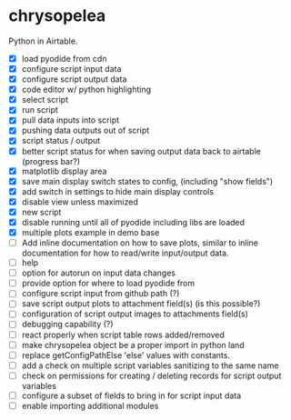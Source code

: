 # chrysopelea
Python in Airtable.


- [x] load pyodide from cdn
- [x] configure script input data
- [x] configure script output data
- [x] code editor w/ python highlighting
- [x] select script
- [x] run script
- [x] pull data inputs into script
- [x] pushing data outputs out of script
- [x] script status / output
- [x] better script status for when saving output data back to airtable (progress bar?)
- [x] matplotlib display area
- [x] save main display switch states to config, (including "show fields")
- [x] add switch in settings to hide main display controls
- [X] disable view unless maximized
- [X] new script
- [x] disable running until all of pyodide including libs are loaded
- [x] multiple plots example in demo base
- [ ] Add inline documentation on how to save plots, similar to inline documentation for how to read/write input/output data.
- [ ] help
- [ ] option for autorun on input data changes
- [ ] provide option for where to load pyodide from
- [ ] configure script input from github path (?)
- [ ] save script output plots to attachment field(s) (is this possible?)
- [ ] configuration of script output images to attachments field(s)
- [ ] debugging capability (?)
- [ ] react properly when script table rows added/removed
- [ ] make chrysopelea object be a proper import in python land
- [ ] replace getConfigPathElse 'else' values with constants.
- [ ] add a check on multiple script variables sanitizing to the same name
- [ ] check on permissions for creating / deleting records for script output variables
- [ ] configure a subset of fields to bring in for script input data
- [ ] enable importing additional modules
